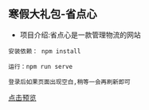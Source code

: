 ## 寒假大礼包-省点心

- 项目介绍:省点心是一款管理物流的网站

```
安装依赖： npm install
```

```
运行：npm run serve
```

```
登录后如果页面出现空白,稍等一会再刷新即可
```

<a href='http://xiaoxo.gitee.io/express'>点击预览</a>

